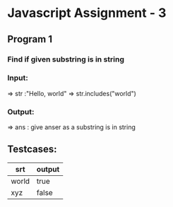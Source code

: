 # Javascript Assignment - 3
## Program 1
### Find if given substring is in string
### Input:
=> str :"Hello, world"
=> str.includes("world")
### Output:
=> ans : give anser as a substring is in string
## Testcases:
| srt |  output |
| ------ | ------ |
| world | true |
| xyz | false |
